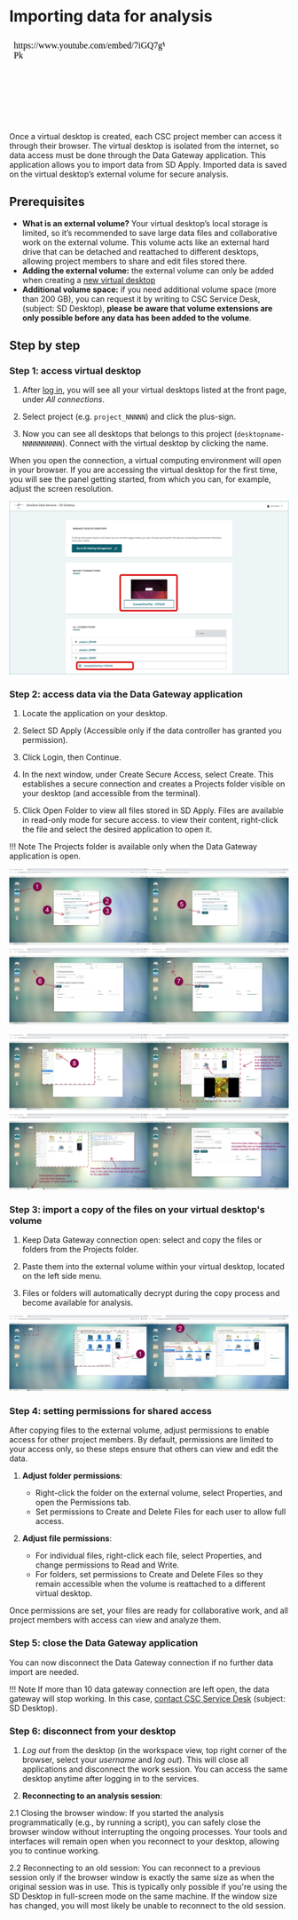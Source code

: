 # Importing data for analysis

<iframe width="280" height="155" srcdoc="https://www.youtube.com/embed/7iGQ7gWb-Pk" title="YouTube video player" frameborder="0" allow="accelerometer; autoplay; clipboard-write; encrypted-media; gyroscope; picture-in-picture" allowfullscreen></iframe>

Once a virtual desktop is created, each CSC project member can access it through their browser. The virtual desktop is isolated from the internet, so data access must be done through the Data Gateway application. This application allows you to import data from SD Apply. Imported data is saved on the virtual desktop’s external volume for secure analysis.

## Prerequisites

* **What is an external volume?** Your virtual desktop’s local storage is limited, so it’s recommended to save large data files and collaborative work on the external volume. This volume acts like an external hard drive that can be detached and reattached to different desktops, allowing project members to share and edit files stored there.
* **Adding the external volume:** the external volume can only be added when creating a [new virtual desktop](../sensitive-data/sd-desktop-create.md)
* **Additional volume space:** if you need additional volume space (more than 200 GB), you can request it by writing to CSC Service Desk, (subject: SD Desktop), **please be aware that volume extensions are only possible before any data has been added to the volume**.

## Step by step

### Step 1: access virtual desktop

1. After [log in](./sd-desktop-login.md), you will see all your virtual desktops listed at the front page, under *All connections*.
   
2. Select project (e.g. `project_NNNNN`) and click the plus-sign.
   
3. Now you can see all desktops that belongs to this project (`desktopname-NNNNNNNNNN`). Connect with the virtual desktop by clicking the name.

When you open the connection, a virtual computing environment will open in your browser. If you are accessing the virtual desktop for the first time, you will see the panel getting started, from which you can, for example, adjust the screen resolution.

![check the paragraph below](../sensitive-data/images/desktop/SD-Desktop-Frontpage.png)

### Step 2: access data via the Data Gateway application

1. Locate the application on your desktop.
   
2. Select SD Apply (Accessible only if the data controller has granted you permission).
   
3. Click Login, then Continue.
   
4. In the next window, under Create Secure Access, select Create. This establishes a secure connection and creates a Projects folder visible on your desktop (and accessible from the terminal).
   
7. Click Open Folder to view all files stored in SD Apply. Files are available in read-only mode for secure access. to view their content, right-click the file and select the desired application to open it.

!!! Note
    The Projects folder is available only when the Data Gateway application is open. 


[![Data-gateway1](images/desktop/desktop-gateway-part1.png)](images/desktop/desktop-gateway-part1.png)

[![Data-gateway2](images/desktop/desktop-gateway-part2.png)](images/desktop/desktop-gateway-part2.png)

### Step 3: import a copy of the files on your virtual desktop's volume

1. Keep Data Gateway connection open: select and copy the files or folders from the Projects folder.
   
2. Paste them into the external volume within your virtual desktop, located on the left side menu.
   
3. Files or folders will automatically decrypt during the copy process and become available for analysis.

[![Desktop-data-import](images/desktop/desktop-gateway-import.png)](images/desktop/desktop-gateway-import.png)

### Step 4: setting permissions for shared access

After copying files to the external volume, adjust permissions to enable access for other project members. By default, permissions are limited to your access only, so these steps ensure that others can view and edit the data.

1. **Adjust folder permissions**:
    * Right-click the folder on the external volume, select Properties, and open the Permissions tab.
    * Set permissions to Create and Delete Files for each user to allow full access.
  
2. **Adjust file permissions**:
    * For individual files, right-click each file, select Properties, and change permissions to Read and Write.
    * For folders, set permissions to Create and Delete Files so they remain accessible when the volume is reattached to a different virtual desktop.

Once permissions are set, your files are ready for collaborative work, and all project members with access can view and analyze them.

### Step 5: close the Data Gateway application

You can now disconnect the Data Gateway connection if no further data import are needed.

!!! Note
    If more than 10 data gateway connection are left open, the data gateway will stop working. In this case, [contact CSC Service Desk](../../support/contact.md) (subject: SD Desktop).

### Step 6: disconnect from your desktop

1. *Log out* from the desktop (in the workspace view, top right corner of the browser, select your *username* and *log out*). This will close all applications and disconnect the work session. You can access the same desktop anytime after logging in to the services.
   
2. **Reconnecting to an analysis session**:
   
2.1 Closing the browser window: If you started the analysis programmatically (e.g., by running a script), you can safely close the browser window without interrupting the ongoing processes. Your tools and interfaces will remain open when you reconnect to your desktop, allowing you to continue working.

2.2 Reconnecting to an old session: You can reconnect to a previous session only if the browser window is exactly the same size as when the original session was in use. This is typically only possible if you're using the SD Desktop in full-screen mode on the same machine. If the window size has changed, you will most likely be unable to reconnect to the old session.



